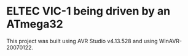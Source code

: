 # ELTEC VIC-1 being driven by an ATmega32

This project was built using AVR Studio v4.13.528 and using WinAVR-20070122.
